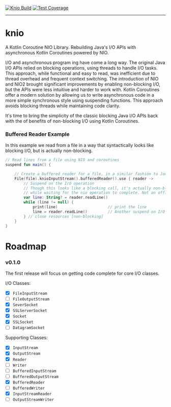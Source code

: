 [![Knio Build](https://github.com/isaiah-v/knio/actions/workflows/build.yml/badge.svg)](https://github.com/isaiah-v/knio/actions/workflows/build.yml)
[![Test Coverage](https://isaiah-v.github.io/knio/build/main/badges/Test-Coverage.svg)](https://isaiah-v.github.io/knio/build/main/jacoco/)

----

# knio
A Kotlin Coroutine NIO Library. Rebuilding Java's I/O APIs with asynchronous Kotlin Coroutines powered by NIO.

I/O and asynchronous program
ing have come a long way. The original Java I/O APIs relied on blocking operations, using
threads to handle I/O tasks. This approach, while functional and easy to read, was inefficient due to thread overhead
and frequent context switching. The introduction of NIO and NIO2 brought significant improvements by enabling
non-blocking I/O, but the APIs were less intuitive and harder to work with. Kotlin Coroutines offer a modern solution by
allowing us to write asynchronous code in a more simple synchronous style using suspending functions. This approach
avoids blocking threads while maintaining code clarity.

It's time to bring the simplicity of the classic blocking Java I/O APIs back with the of benefits of non-blocking I/O
using Kotlin Coroutines.


### Buffered Reader Example
In this example we read from a file in a way that syntactically looks like blocking I/O, but is actually non-blocking.
```kotlin
// Read lines from a file using NIO and coroutines
suspend fun main() {

    // Create a buffered reader for a file, in a similar fashion to Java's BufferedReader
    File(file).knioInputStream().bufferedReader().use { reader ->
        // Suspend on the I/O operation
        // Though this looks like a blocking call, it's actually non-blocking. The thread is released to do other work
        // while waiting for the nio operation to complete. Not an offload, but a true non-blocking operation.
        var line: String? = reader.readLine()
        while (line != null) {
            print(line)                      // print the line
            line = reader.readLine()         // Another suspend on I/O [non-blocking]
        } // close resources [non-blocking]
    }
}
```

# Roadmap
### v0.1.0
The first release will focus on getting code complete for core I/O classes.

I/O Classes:
- [x] `FileInputStream`
- [ ] `FileOutputStream`
- [x] `SeverSocket`
- [x] `SSLServerSocket`
- [x] `Socket`
- [x] `SSLSocket`
- [ ] `DatagramSocket`

Supporting Classes:
- [x] `InputStream`
- [x] `OutputStream`
- [x] `Reader`
- [ ] `Writer`
- [ ] `BufferedInputStream`
- [ ] `BufferedOutputStream`
- [x] `BufferedReader`
- [ ] `BufferedWriter`
- [x] `InputStreamReader`
- [ ] `OutputStreamWriter`

